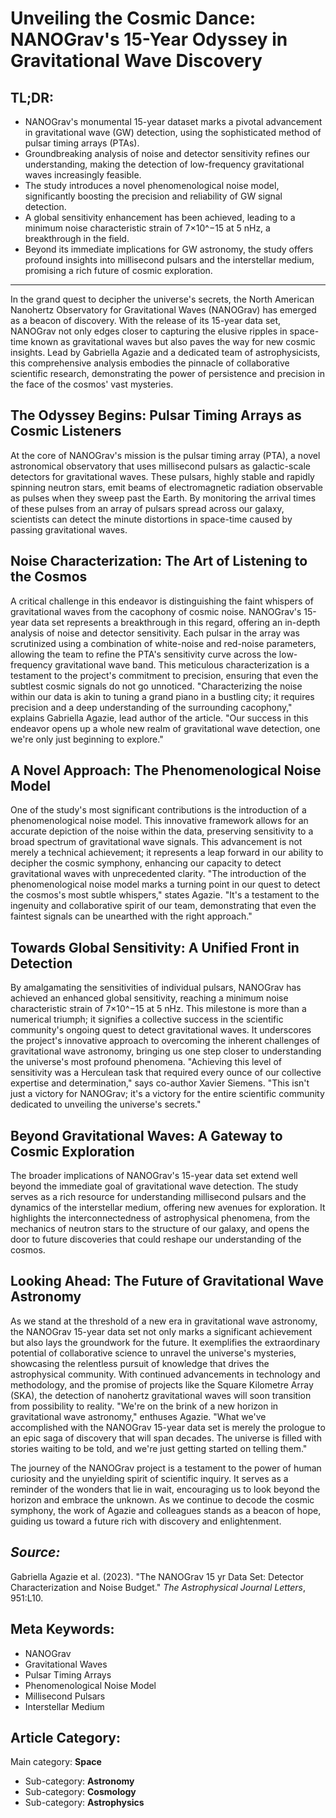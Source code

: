 # Unveiling the Cosmic Dance: NANOGrav's 15-Year Odyssey in Gravitational Wave Discovery

## TL;DR:
- NANOGrav's monumental 15-year dataset marks a pivotal advancement in gravitational wave (GW) detection, using the sophisticated method of pulsar timing arrays (PTAs).
- Groundbreaking analysis of noise and detector sensitivity refines our understanding, making the detection of low-frequency gravitational waves increasingly feasible.
- The study introduces a novel phenomenological noise model, significantly boosting the precision and reliability of GW signal detection.
- A global sensitivity enhancement has been achieved, leading to a minimum noise characteristic strain of 7×10^−15 at 5 nHz, a breakthrough in the field.
- Beyond its immediate implications for GW astronomy, the study offers profound insights into millisecond pulsars and the interstellar medium, promising a rich future of cosmic exploration.

---

In the grand quest to decipher the universe's secrets, the North American Nanohertz Observatory for Gravitational Waves (NANOGrav) has emerged as a beacon of discovery. With the release of its 15-year data set, NANOGrav not only edges closer to capturing the elusive ripples in space-time known as gravitational waves but also paves the way for new cosmic insights. Lead by Gabriella Agazie and a dedicated team of astrophysicists, this comprehensive analysis embodies the pinnacle of collaborative scientific research, demonstrating the power of persistence and precision in the face of the cosmos' vast mysteries.

## The Odyssey Begins: Pulsar Timing Arrays as Cosmic Listeners

At the core of NANOGrav's mission is the pulsar timing array (PTA), a novel astronomical observatory that uses millisecond pulsars as galactic-scale detectors for gravitational waves. These pulsars, highly stable and rapidly spinning neutron stars, emit beams of electromagnetic radiation observable as pulses when they sweep past the Earth. By monitoring the arrival times of these pulses from an array of pulsars spread across our galaxy, scientists can detect the minute distortions in space-time caused by passing gravitational waves.

## Noise Characterization: The Art of Listening to the Cosmos

A critical challenge in this endeavor is distinguishing the faint whispers of gravitational waves from the cacophony of cosmic noise. NANOGrav's 15-year data set represents a breakthrough in this regard, offering an in-depth analysis of noise and detector sensitivity. Each pulsar in the array was scrutinized using a combination of white-noise and red-noise parameters, allowing the team to refine the PTA's sensitivity curve across the low-frequency gravitational wave band. This meticulous characterization is a testament to the project's commitment to precision, ensuring that even the subtlest cosmic signals do not go unnoticed. "Characterizing the noise within our data is akin to tuning a grand piano in a bustling city; it requires precision and a deep understanding of the surrounding cacophony," explains Gabriella Agazie, lead author of the article. "Our success in this endeavor opens up a whole new realm of gravitational wave detection, one we're only just beginning to explore."

## A Novel Approach: The Phenomenological Noise Model

One of the study's most significant contributions is the introduction of a phenomenological noise model. This innovative framework allows for an accurate depiction of the noise within the data, preserving sensitivity to a broad spectrum of gravitational wave signals. This advancement is not merely a technical achievement; it represents a leap forward in our ability to decipher the cosmic symphony, enhancing our capacity to detect gravitational waves with unprecedented clarity. "The introduction of the phenomenological noise model marks a turning point in our quest to detect the cosmos's most subtle whispers," states Agazie. "It's a testament to the ingenuity and collaborative spirit of our team, demonstrating that even the faintest signals can be unearthed with the right approach."

## Towards Global Sensitivity: A Unified Front in Detection

By amalgamating the sensitivities of individual pulsars, NANOGrav has achieved an enhanced global sensitivity, reaching a minimum noise characteristic strain of 7×10^−15 at 5 nHz. This milestone is more than a numerical triumph; it signifies a collective success in the scientific community's ongoing quest to detect gravitational waves. It underscores the project's innovative approach to overcoming the inherent challenges of gravitational wave astronomy, bringing us one step closer to understanding the universe's most profound phenomena. "Achieving this level of sensitivity was a Herculean task that required every ounce of our collective expertise and determination," says co-author Xavier Siemens. "This isn't just a victory for NANOGrav; it's a victory for the entire scientific community dedicated to unveiling the universe's secrets."

## Beyond Gravitational Waves: A Gateway to Cosmic Exploration

The broader implications of NANOGrav's 15-year data set extend well beyond the immediate goal of gravitational wave detection. The study serves as a rich resource for understanding millisecond pulsars and the dynamics of the interstellar medium, offering new avenues for exploration. It highlights the interconnectedness of astrophysical phenomena, from the mechanics of neutron stars to the structure of our galaxy, and opens the door to future discoveries that could reshape our understanding of the cosmos.

## Looking Ahead: The Future of Gravitational Wave Astronomy

As we stand at the threshold of a new era in gravitational wave astronomy, the NANOGrav 15-year data set not only marks a significant achievement but also lays the groundwork for the future. It exemplifies the extraordinary potential of collaborative science to unravel the universe's mysteries, showcasing the relentless pursuit of knowledge that drives the astrophysical community. With continued advancements in technology and methodology, and the promise of projects like the Square Kilometre Array (SKA), the detection of nanohertz gravitational waves will soon transition from possibility to reality. "We're on the brink of a new horizon in gravitational wave astronomy," enthuses Agazie. "What we've accomplished with the NANOGrav 15-year data set is merely the prologue to an epic saga of discovery that will span decades. The universe is filled with stories waiting to be told, and we're just getting started on telling them."

The journey of the NANOGrav project is a testament to the power of human curiosity and the unyielding spirit of scientific inquiry. It serves as a reminder of the wonders that lie in wait, encouraging us to look beyond the horizon and embrace the unknown. As we continue to decode the cosmic symphony, the work of Agazie and colleagues stands as a beacon of hope, guiding us toward a future rich with discovery and enlightenment.

## *Source:*
Gabriella Agazie et al. (2023). "The NANOGrav 15 yr Data Set: Detector Characterization and Noise Budget." *The Astrophysical Journal Letters*, 951:L10.

## Meta Keywords:
- NANOGrav
- Gravitational Waves
- Pulsar Timing Arrays
- Phenomenological Noise Model
- Millisecond Pulsars
- Interstellar Medium

## Article Category:
Main category: **Space**
- Sub-category: **Astronomy**
- Sub-category: **Cosmology**
- Sub-category: **Astrophysics**